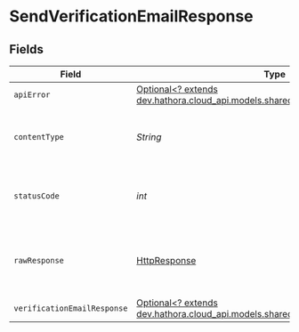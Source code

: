 # SendVerificationEmailResponse


## Fields

| Field                                                                                                                                 | Type                                                                                                                                  | Required                                                                                                                              | Description                                                                                                                           |
| ------------------------------------------------------------------------------------------------------------------------------------- | ------------------------------------------------------------------------------------------------------------------------------------- | ------------------------------------------------------------------------------------------------------------------------------------- | ------------------------------------------------------------------------------------------------------------------------------------- |
| `apiError`                                                                                                                            | [Optional<? extends dev.hathora.cloud_api.models.shared.ApiError>](../../models/shared/ApiError.md)                                   | :heavy_minus_sign:                                                                                                                    | N/A                                                                                                                                   |
| `contentType`                                                                                                                         | *String*                                                                                                                              | :heavy_check_mark:                                                                                                                    | HTTP response content type for this operation                                                                                         |
| `statusCode`                                                                                                                          | *int*                                                                                                                                 | :heavy_check_mark:                                                                                                                    | HTTP response status code for this operation                                                                                          |
| `rawResponse`                                                                                                                         | [HttpResponse<InputStream>](https://docs.oracle.com/en/java/javase/11/docs/api/java.net.http/java/net/http/HttpResponse.html)         | :heavy_check_mark:                                                                                                                    | Raw HTTP response; suitable for custom response parsing                                                                               |
| `verificationEmailResponse`                                                                                                           | [Optional<? extends dev.hathora.cloud_api.models.shared.VerificationEmailResponse>](../../models/shared/VerificationEmailResponse.md) | :heavy_minus_sign:                                                                                                                    | Ok                                                                                                                                    |